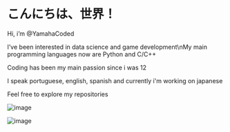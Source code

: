 # こんにちは、世界！

<p>Hi, i’m @YamahaCoded</p>
<p>I’ve been interested in data science and game development\nMy main programming languages now are Python and C/C++</p>
<p></p>
<p>Coding has been my main passion since i was 12</p>
<p>I speak portuguese, english, spanish and currently i'm working on japanese</p>
<p>Feel free to explore my repositories</p> 


![image](https://imgur.com/CzGWxDK.gif)  

![image](https://github-readme-stats.vercel.app/api/top-langs/?username=YamahaCoded&layout=compact&langs_count=6&theme=github_dark)

<!---
YamahaCoded/YamahaCoded is a ✨ special ✨ repository because its `README.md` (this file) appears on your GitHub profile.
You can click the Preview link to take a look at your changes.
--->
